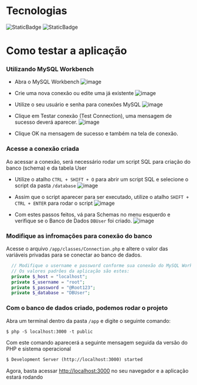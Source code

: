 # Tecnologias
![StaticBadge](https://img.shields.io/badge/PHP-7.4.3-blue?style=flat-square)
![StaticBadge](https://img.shields.io/badge/MySQL-blue?style=flat-square)

# Como testar a aplicação

### Utilizando MySQL Workbench

- Abra o MySQL Workbench
![image](https://github.com/daniellucas04/php-crud-oop/assets/97129532/26aacce1-20cb-45a2-be7c-9a1d5eb2a8c5)

- Crie uma nova conexão ou edite uma já existente
![image](https://github.com/daniellucas04/php-crud-oop/assets/97129532/4225becf-1a72-4f29-88df-140006067354)

- Utilize o seu usuário e senha para conexões MySQL
![image](https://github.com/daniellucas04/php-crud-oop/assets/97129532/fe3ac7b9-2b5d-4fac-8002-813afe898edb)

- Clique em Testar conexão (Test Connection), uma mensagem de sucesso deverá aparecer.
![image](https://github.com/daniellucas04/php-crud-oop/assets/97129532/a48233ad-fef8-424f-9a4c-4ee283c562f0)

- Clique OK na mensagem de sucesso e também na tela de conexão.

### Acesse a conexão criada

Ao acessar a conexão, será necessário rodar um script SQL para criação do banco (schema) e da tabela User

- Utilize o atalho `CTRL + SHIFT + O` para abrir um script SQL e selecione o script da pasta `/database`
![image](https://github.com/daniellucas04/php-crud-oop/assets/97129532/922784da-248a-49f8-8747-4164fddbd7ec)

- Assim que o script aparecer para ser executado, utilize o atalho `SHIFT + CTRL + ENTER` para rodar o script
![image](https://github.com/daniellucas04/php-crud-oop/assets/97129532/82a8b25e-8215-4d10-bdfc-82d2070fba9e)

- Com estes passos feitos, vá para Schemas no menu esquerdo e verifique se o Banco de Dados `DBUser` foi criado.
![image](https://github.com/daniellucas04/php-crud-oop/assets/97129532/3cd06a6c-e39d-48a7-9b04-0bfec44cce2a)


### Modifique as infromações para conexão do banco

Acesse o arquivo `/app/classes/Connection.php` e altere o valor das variáveis privadas para se conectar ao banco de dados.

```php
  // Modifique o username e password conforme sua conexão do MySQL Workbench
  // Os valores padrões da aplicação são estes:
  private $_host = "localhost";
  private $_username = "root";
  private $_password = "@Root123";
  private $_database = "DBUser";
```

### Com o banco de dados criado, podemos rodar o projeto

Abra um terminal dentro da pasta `/app` e digite o seguinte comando:

```md
$ php -S localhost:3000 -t public
```

Com este comando aparecerá a seguinte mensagem seguida da versão do PHP e sistema operacional

```md
$ Development Server (http://localhost:3000) started
```

Agora, basta acessar [http://localhost:3000](http://localhost:3000) no seu navegador e a aplicação estará rodando
